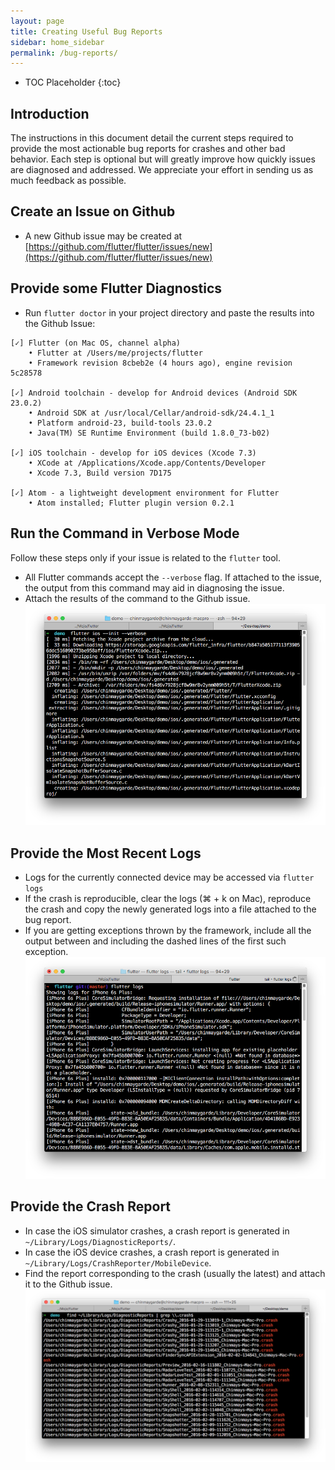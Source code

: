 ```yaml
---
layout: page
title: Creating Useful Bug Reports
sidebar: home_sidebar
permalink: /bug-reports/
---
```


* TOC Placeholder
{:toc}

## Introduction

The instructions in this document detail the current steps required to provide the most actionable bug reports for crashes and other bad behavior. Each step is optional but will greatly improve how quickly issues are diagnosed and addressed. We appreciate your effort in sending us as much feedback as possible.

## Create an Issue on Github
* A new Github issue may be created at [https://github.com/flutter/flutter/issues/new](https://github.com/flutter/flutter/issues/new)

## Provide some Flutter Diagnostics
* Run `flutter doctor` in your project directory and paste the results into the Github Issue:

```
[✓] Flutter (on Mac OS, channel alpha)
    • Flutter at /Users/me/projects/flutter
    • Framework revision 8cbeb2e (4 hours ago), engine revision 5c28578

[✓] Android toolchain - develop for Android devices (Android SDK 23.0.2)
    • Android SDK at /usr/local/Cellar/android-sdk/24.4.1_1
    • Platform android-23, build-tools 23.0.2
    • Java(TM) SE Runtime Environment (build 1.8.0_73-b02)

[✓] iOS toolchain - develop for iOS devices (Xcode 7.3)
    • XCode at /Applications/Xcode.app/Contents/Developer
    • Xcode 7.3, Build version 7D175

[✓] Atom - a lightweight development environment for Flutter
    • Atom installed; Flutter plugin version 0.2.1
```

## Run the Command in Verbose Mode
Follow these steps only if your issue is related to the `flutter` tool.

* All Flutter commands accept the `--verbose` flag. If attached to the issue, the output from this command may aid in diagnosing the issue.
* Attach the results of the command to the Github issue.
![flutter verbose](/images/verbose_flag.png)

## Provide the Most Recent Logs
* Logs for the currently connected device may be accessed via `flutter logs`
* If the crash is reproducible, clear the logs (⌘ + k on Mac), reproduce the crash and copy the newly generated logs into a file attached to the bug report.
* If you are getting exceptions thrown by the framework, include all the output between and including the dashed lines of the first such exception.
![flutter logs](/images/logs.png)

## Provide the Crash Report
* In case the iOS simulator crashes, a crash report is generated in `~/Library/Logs/DiagnosticReports/`.
* In case the iOS device crashes, a crash report is generated in `~/Library/Logs/CrashReporter/MobileDevice`.
* Find the report corresponding to the crash (usually the latest) and attach it to the Github issue.
![crash report](/images/crash_reports.png)
